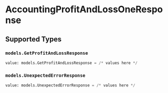 # AccountingProfitAndLossOneResponse


## Supported Types

### `models.GetProfitAndLossResponse`

```python
value: models.GetProfitAndLossResponse = /* values here */
```

### `models.UnexpectedErrorResponse`

```python
value: models.UnexpectedErrorResponse = /* values here */
```

